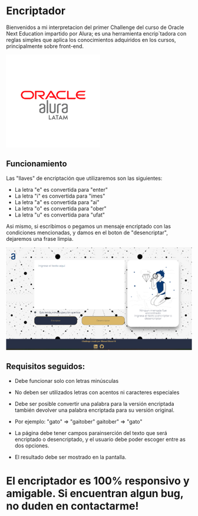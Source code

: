 

# Encriptador

Bienvenidos a mi interpretacion del primer Challenge del curso de Oracle Next Education impartido por Alura; es una herramienta encrip`tadora con reglas simples que aplica los conocimientos adquiridos en los cursos, principalmente sobre front-end.


![Alt text](/FIGMA/Elementos/Oracle.png)



## Funcionamiento

Las "llaves" de encriptación que utilizaremos son las siguientes:

- La letra "e" es convertida para "enter"
- La letra "i" es convertida para "imes"
- La letra "a" es convertida para "ai"
- La letra "o" es convertida para "ober"
- La letra "u" es convertida para "ufat"

Asi mismo, si escribimos o pegamos un mensaje encriptado con las condiciones mencionadas, y damos en el boton de "desencriptar", dejaremos una frase limpia.

![Alt text](/FIGMA/Elementos/Screenshot%202023-05-26%20150624.png)

## Requisitos seguidos:

- Debe funcionar solo con letras minúsculas

- No deben ser utilizados letras con acentos ni caracteres especiales

- Debe ser posible convertir una palabra para la versión encriptada también devolver una palabra encriptada para su versión original.

- Por ejemplo:
    "gato" => "gaitober"
    gaitober" => "gato"

- La página debe tener campos parainserción del texto que será encriptado o desencriptado, y el usuario debe poder escoger entre as dos opciones.

- El resultado debe ser mostrado en la pantalla.

# El encriptador es 100% responsivo y amigable. Si encuentran algun bug, no duden en contactarme!
